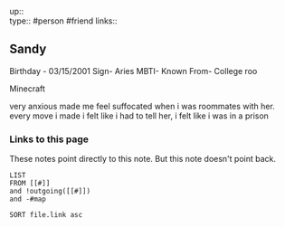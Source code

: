 up::  
type:: #person #friend
links::
## Sandy

Birthday - 03/15/2001
Sign- Aries
MBTI-
Known From- College roo

Minecraft

very anxious
made me feel suffocated when i was roommates with her. 
every move i made i felt like i had to tell her, i felt like i was in a prison
### Links to this page
These notes point directly to this note. But this note doesn't point back.
```dataview
LIST
FROM [[#]]
and !outgoing([[#]])
and -#map

SORT file.link asc
```



